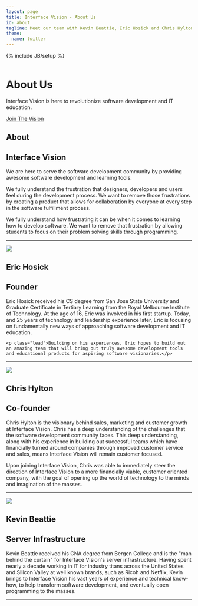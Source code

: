 ```yaml
---
layout: page
title: Interface Vision - About Us
id: about
tagline: Meet our team with Kevin Beattie, Eric Hosick and Chris Hylton.
theme:
  name: twitter
---
```

{% include JB/setup %}

<!-- Carousel ================================================== -->
<div id="myCarousel" class="carousel slide">
  <div class="carousel-inner">
    <div class="item active">
      <img src="{{ ASSET_PATH }}/img/carousel/slide-06.jpg" alt="">
      <div class="container">
        <div class="carousel-caption">
          <h1>About Us</h1>
          <p class="lead">Interface Vision is here to revolutionize software development and IT education.</p>
          <a class="btn btn-large btn-primary" href=".\signup.html">Join The Vision</a>
        </div> <!-- carousel-caption -->
      </div> <!-- container -->
    </div> <!-- item active -->
  </div> <!-- carousel-inner -->
</div>

<!-- Marketing Messaging and Featurettes ================================================== -->
<!-- Wrap the rest of the page in another container to center all the content. -->

<div class="container marketing">
  
  <div class="featurette">
    <h2 class="featurette-heading">About</h2>
    <h2 class="featurette-heading muted">Interface Vision</h2>
    <p class="lead">We are here to serve the software development community by providing awesome software development and learning tools.</p>
    <p class="lead">We fully understand the frustration that designers, developers and users feel during the development process. We want to remove those frustrations by creating a product that allows for collaboration by everyone at every step in the software fulfillment process.</p>
    <p class="lead">We fully understand how frustrating it can be when it comes to learning how to develop software. We want to remove that frustration by allowing students to focus on their problem solving skills through programming.</p>
    <p class="lead"></p>
  </div> <!-- featurette -->
  
  <hr class="featurette-divider">
  
  <div class="featurette">
    <img class="featurette-image pull-right" src="{{ ASSET_PATH }}/img/team/ericHosick.png">
    <h2 class="featurette-heading">Eric Hosick</h2>
    <h2 class="featurette-heading muted">Founder</h2>
    <p class="lead">Eric Hosick received his CS degree from San Jose State University and Graduate Certificate in Tertiary Learning from the Royal Melbourne Institute of Technology. At the age of 16, Eric was involved in his first startup. Today, and 25 years of technology and leadership experience later, Eric is focusing on fundamentally new ways of approaching software development and IT education.</p>
	
	<p class="lead">Building on his experiences, Eric hopes to build out an amazing team that will bring out truly awesome development tools and educational products for aspiring software visionaries.</p>
  </div> <!-- featurette -->
  <hr class="featurette-divider">
  <div class="featurette">
    <img class="featurette-image pull-left" src="{{ ASSET_PATH }}/img/team/chrisHylton.png">
    <h2 class="featurette-heading">Chris Hylton</h2>
    <h2 class="featurette-heading muted">Co-founder</h2>
    <p class="lead">Chris Hylton is the visionary behind sales, marketing and customer growth at Interface Vision. Chris has a deep understanding of the challenges that the software development community faces. This deep understanding, along with his experience in building out successful teams which have financially turned around companies through improved customer service and sales, means Interface Vision will remain customer focused.</p>	
	<p class="lead">Upon joining Interface Vision, Chris was able to immediately steer the direction of Interface Vision to a more financially viable, customer oriented company, with the goal of opening up the world of technology to the minds and imagination of the masses.</p>

  </div> <!-- featurette -->
  <hr class="featurette-divider">
  <div class="featurette">
    <img class="featurette-image pull-right" src="{{ ASSET_PATH }}/img/team/kevinBeattie.png">
    <h2 class="featurette-heading">Kevin Beattie</h2>
    <h2 class="featurette-heading muted">Server Infrastructure</h2>
    <p class="lead">Kevin Beattie received his CNA degree from Bergen College and is the "man behind the curtain" for Interface Vision's server infrastructure. Having spent nearly a decade working in IT for industry titans across the United States and Silicon Valley at well known brands, such as Ricoh and Netflix, Kevin brings to Interface Vision his vast years of experience and technical know-how, to help transform software development, and eventually open programming to the masses.</p>
  </div> <!-- featurette -->
  <hr class="featurette-divider">

</div>








